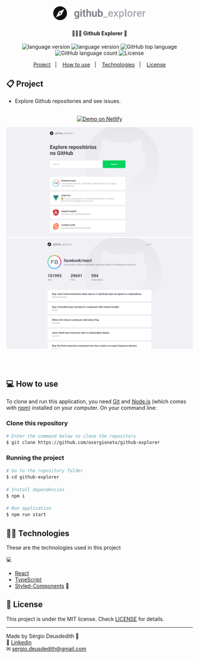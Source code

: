 <h1 align="center">
    <img alt="Github Explorer" title="#GithubExplorer" src="src/assets/logo.svg" width="250px" />
</h1>

<h4 align="center">
	🕵🏻‍♂️ Github Explorer 🔎
</h4>
<p align="center">

  <img alt="language version" src="https://img.shields.io/badge/Node-v_12.18.1-339933?logo=node.js">

  <img alt="language version" src="https://img.shields.io/badge/Npm-v_6.14.5-2C8EBB?logo=Npm">

  <img alt="GitHub top language" src="https://img.shields.io/github/languages/top/osergioneto/github-explorer">

  <img alt="GitHub language count" src="https://img.shields.io/github/languages/count/osergioneto/github-explorer?color=%2304D361">

  <img alt="License" src="https://img.shields.io/badge/license-MIT-brightgreen">

</p>

<p align="center">
  <a href="#-project">Project</a>&nbsp;&nbsp;&nbsp;|&nbsp;&nbsp;&nbsp;
  <a href="#-how-to-use">How to use</a>&nbsp;&nbsp;&nbsp;|&nbsp;&nbsp;&nbsp;
  <a href="#-technologies">Technologies</a>&nbsp;&nbsp;&nbsp;|&nbsp;&nbsp;&nbsp;
  <a href="#-license">License</a>
</p>

## 📋 Project

- Explore Github repositories and see issues.
<br><br>
  
<p align="center">
  <a href="https://github-ex.netlify.app" target="_blank">
    <img alt="Demo on Netlify" src="https://res.cloudinary.com/lukemorales/image/upload/v1563043495/readme_logos/demo_on_netlify_bbuvjz.png">
  </a>
</p>

<p align="center">
  <img alt="App home" src="src/assets/app-1.png"/>
  <img alt="Repository details" src="src/assets/app-2.png"/>
</p>

<br>

<br>

## 💻 How to use

To clone and run this application, you need [Git](https://git-scm.com) and [Node.js](https://nodejs.org/en/download/) (which comes with [npm](http://npmjs.com)) installed on your computer. On your command line:

### Clone this repository

```bash
# Enter the command below to clone the repository
$ git clone https://github.com/osergioneto/github-explorer
```

### Running the project

```bash
# Go to the repository folder
$ cd github-explorer

# Install dependencies
$ npm i

# Run application
$ npm run start
```

## 👨‍💻 Technologies

These are the technologies used in this project

💻

- [React](https://reactjs.org/)
- [TypeScript](https://www.typescriptlang.org/)
- [Styled-Components](https://styled-components.com/) 💅

## 📝 License

This project is under the MIT license. Check [LICENSE](LICENSE.md) for details.

---

Made by Sérgio Deusdedith 👋 <br>
🔗 [Linkedin](https://www.linkedin.com/in/osergioneto/) <br>
✉ [sergio.deusdedith@gmail.com](mailto:sergio.deusdedith@gmail.com) &nbsp; <br>

